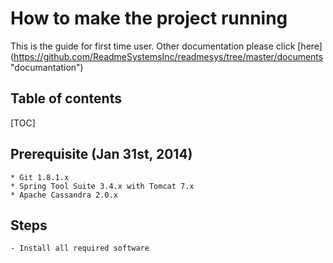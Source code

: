 # How to make the project running
This is the guide for first time user. Other documentation please click [here] (https://github.com/ReadmeSystemsInc/readmesys/tree/master/documents "documantation")

## Table of contents
[TOC]

## Prerequisite (Jan 31st, 2014)
	* Git 1.8.1.x
	* Spring Tool Suite 3.4.x with Tomcat 7.x
	* Apache Cassandra 2.0.x

## Steps
	- Install all required software

